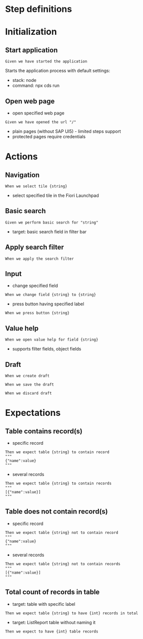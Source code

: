 Step definitions
================

# Initialization

## Start application
```gherkin
Given we have started the application
```
Starts the application process with default settings:
- stack: node
- command: npx cds run

## Open web page

* open specified web page
```gherkin
Given we have opened the url "/"
```
* plain pages (without SAP UI5) - limited steps support
* protected pages require credentials

# Actions

## Navigation

```gherkin
When we select tile {string}
```

* select specified tile in the Fiori Launchpad

## Basic search

```gherkin
Given we perform basic search for "string"
```
* target: basic search field in filter bar

## Apply search filter

```gherkin
When we apply the search filter
```

## Input

* change specified field

```gherkin
When we change field {string} to {string}
```

* press button having specified label

```gherkin
When we press button {string}
```

## Value help

```gherkin
When we open value help for field {string}
```
* supports filter fields, object fields

## Draft

```gherkin
When we create draft
```

```gherkin
When we save the draft
```

```gherkin
When we discard draft
```

# Expectations

## Table contains record(s)

* specific record

```gherkin
Then we expect table {string} to contain record
"""
{"name":value}
"""
```

* several records

```gherkin
Then we expect table {string} to contain records
"""
[{"name":value}]
"""
```


## Table does not contain record(s)

* specific record

```gherkin
Then we expect table {string} not to contain record
"""
{"name":value}
"""
```

* several records

```gherkin
Then we expect table {string} not to contain records
"""
[{"name":value}]
"""
```

## Total count of records in table

* target: table with specific label
```gherkin
Then we expect table {string} to have {int} records in total
```

* target: ListReport table without naming it
```gherkin
Then we expect to have {int} table records
```
